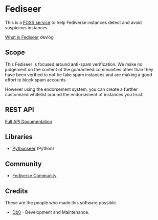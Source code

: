 # Fediseer

This is a [FOSS service](https://github.com/db0/fediseer) to help Fediverse instances detect and avoid suspicious instances.

[What is Fediseer](https://dbzer0.com/blog/overseer-a-fediverse-chain-of-trust/) devlog

## Scope

This Fediseer is focused around anti-spam verification. We make no judgement on the content of the guaranteed communities other than they have been verified to not be fake spam instances and are making a good effort to block spam accounts.

However using the endorsement system, you can create a further customized whitelist around the endorsement of instances you trust.

## REST API

[Full API Documentation](/api/)

## Libraries

* [Pythonseer](https://github.com/db0/pythonseer) (Python)

## Community

* [Fediverse Community](https://lemmy.dbzer0.com/c/fediseer)

## Credits

These are the people who made this software possible.

* [Db0](https://dbzer0.com) - Development and Maintenance.
